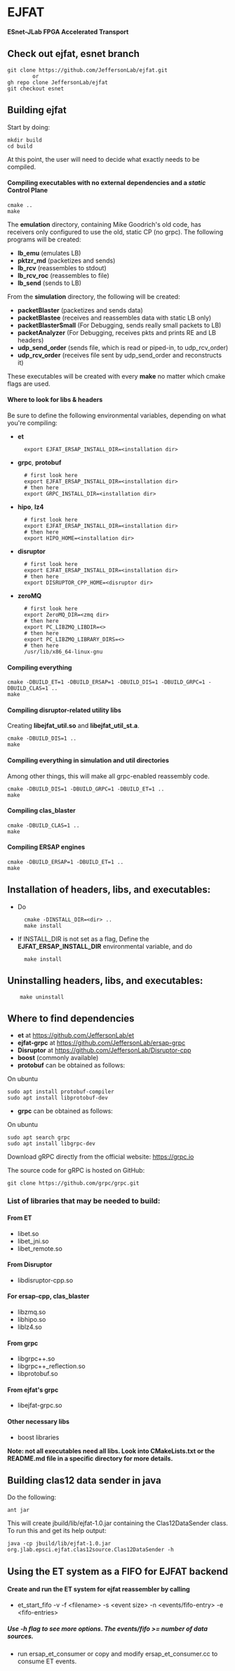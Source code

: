 # EJFAT
**ESnet-JLab FPGA Accelerated Transport**

## Check out ejfat, esnet branch

    git clone https://github.com/JeffersonLab/ejfat.git
            or 
    gh repo clone JeffersonLab/ejfat
    git checkout esnet
    

## Building ejfat

Start by doing:

    mkdir build
    cd build
    
At this point, the user will need to decide what exactly needs to be compiled.

#### Compiling executables with no external dependencies and a ***static*** Control Plane

    cmake ..
    make

The **emulation** directory, containing Mike Goodrich's old code,
has receivers only configured to use the old, static CP (no grpc).
The following programs will be created:

- **lb_emu**     (emulates LB)
- **pktzr_md**   (packetizes and sends)
- **lb_rcv**     (reassembles to stdout)
- **lb_rcv_roc** (reassembles to file)
- **lb_send**    (sends to LB)


From the **simulation** directory, the following will be created:

- **packetBlaster** (packetizes and sends data)
- **packetBlastee** (receives and reassembles data with static LB only)
- **packetBlasterSmall** (For Debugging, sends really small packets to LB)
- **packetAnalyzer** (For Debugging, receives pkts and prints RE and LB headers)
- **udp_send_order** (sends file, which is read or piped-in, to udp_rcv_order)
- **udp_rcv_order** (receives file sent by udp_send_order and reconstructs it)

These executables will be created with every **make** no matter
which cmake flags are used.


#### Where to look for libs & headers

Be sure to define the following environmental variables, depending on what
you're compiling:

- **et**

        export EJFAT_ERSAP_INSTALL_DIR=<installation dir>
        
- **grpc**, **protobuf**

        # first look here
        export EJFAT_ERSAP_INSTALL_DIR=<installation dir>
        # then here
        export GRPC_INSTALL_DIR=<installation dir>
        
- **hipo**, **lz4**

        # first look here
        export EJFAT_ERSAP_INSTALL_DIR=<installation dir>
        # then here
        export HIPO_HOME=<installation dir>
        
- **disruptor**

        # first look here
        export EJFAT_ERSAP_INSTALL_DIR=<installation dir>
        # then here
        export DISRUPTOR_CPP_HOME=<disruptor dir>
        
        
- **zeroMQ**

        # first look here
        export ZeroMQ_DIR=<zmq dir>
        # then here
        export PC_LIBZMQ_LIBDIR=<>
        # then here
        export PC_LIBZMQ_LIBRARY_DIRS=<>
        # then here
        /usr/lib/x86_64-linux-gnu
        


#### Compiling everything

    cmake -DBUILD_ET=1 -DBUILD_ERSAP=1 -DBUILD_DIS=1 -DBUILD_GRPC=1 -DBUILD_CLAS=1 ..
    make



#### Compiling disruptor-related utility libs
Creating **libejfat_util.so** and **libejfat_util_st.a**.

    cmake -DBUILD_DIS=1 ..
    make



#### Compiling everything in simulation and util directories

Among other things, this will make all grpc-enabled reassembly code.

    cmake -DBUILD_DIS=1 -DBUILD_GRPC=1 -DBUILD_ET=1 ..
    make



#### Compiling clas_blaster

    cmake -DBUILD_CLAS=1 ..
    make


#### Compiling ERSAP engines

    cmake -DBUILD_ERSAP=1 -DBUILD_ET=1 ..
    make




## Installation of headers, libs, and executables:

- Do
    
        cmake -DINSTALL_DIR=<dir> ..
        make install

- If INSTALL_DIR is not set as a flag,
  Define the **EJFAT_ERSAP_INSTALL_DIR** environmental variable, and do
   
        make install



## Uninstalling headers, libs, and executables:
   
        make uninstall


## Where to find dependencies

- **et**  at  https://github.com/JeffersonLab/et
- **ejfat-grpc**  at  https://github.com/JeffersonLab/ersap-grpc
- **Disruptor** at https://github.com/JeffersonLab/Disruptor-cpp
- **boost** (commonly available)
- **protobuf** can be obtained as follows:

On ubuntu

    sudo apt install protobuf-compiler
    sudo apt install libprotobuf-dev

- **grpc** can be obtained as follows:


On ubuntu

    sudo apt search grpc
    sudo apt install libgrpc-dev


Download gRPC directly from the official website: https://grpc.io

The source code for gRPC is hosted on GitHub:

    git clone https://github.com/grpc/grpc.git



### List of libraries that may be needed to build:

#### From ET

- libet.so
- libet_jni.so
- libet_remote.so

#### From Disruptor

- libdisruptor-cpp.so

#### For ersap-cpp, clas_blaster

- libzmq.so
- libhipo.so
- liblz4.so

#### From grpc

- libgrpc++.so
- libgrpc++_reflection.so
- libprotobuf.so

#### From ejfat's grpc

- libejfat-grpc.so

#### Other necessary libs

- boost libraries


**Note: not all executables need all libs.
Look into CMakeLists.txt or the README.md file in a specific
directory for more details.**



## Building clas12 data sender in java
Do the following:

    ant jar

This will create jbuild/lib/ejfat-1.0.jar containing the 
Clas12DataSender class. To run this and get its help output:

    java -cp jbuild/lib/ejfat-1.0.jar org.jlab.epsci.ejfat.clas12source.Clas12DataSender -h



## Using the ET system as a FIFO for EJFAT backend

#### Create and run the ET system for ejfat reassembler by calling

- et_start_fifo -v -f \<filename\> -s \<event size\> -n \<events/fifo-entry\> -e \<fifo-entries\>

##### Use -h flag to see more options. The events/fifo  >= number of data sources.


- run ersap_et_consumer or copy and modify ersap_et_consumer.cc to
  consume ET events.
   